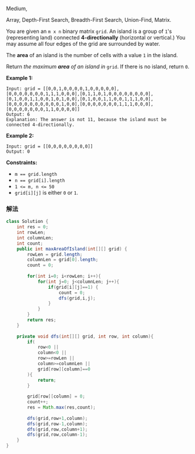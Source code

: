 Medium,  

Array, Depth-First Search, Breadth-First Search, Union-Find, Matrix.

You are given an `m x n` binary matrix `grid`. An island is a group of `1`'s (representing land) connected **4-directionally** (horizontal or vertical.) You may assume all four edges of the grid are surrounded by water.

The **area** of an island is the number of cells with a value `1` in the island.

Return *the maximum **area** of an island in* `grid`. If there is no island, return `0`.

**Example 1:**

```
Input: grid = [[0,0,1,0,0,0,0,1,0,0,0,0,0],[0,0,0,0,0,0,0,1,1,1,0,0,0],[0,1,1,0,1,0,0,0,0,0,0,0,0],[0,1,0,0,1,1,0,0,1,0,1,0,0],[0,1,0,0,1,1,0,0,1,1,1,0,0],[0,0,0,0,0,0,0,0,0,0,1,0,0],[0,0,0,0,0,0,0,1,1,1,0,0,0],[0,0,0,0,0,0,0,1,1,0,0,0,0]]
Output: 6
Explanation: The answer is not 11, because the island must be connected 4-directionally.

```

**Example 2:**

```
Input: grid = [[0,0,0,0,0,0,0,0]]
Output: 0

```

**Constraints:**

- `m == grid.length`
- `n == grid[i].length`
- `1 <= m, n <= 50`
- `grid[i][j]` is either `0` or `1`.

### 解法

```java
class Solution {
    int res = 0;
    int rowLen;
    int columnLen;
    int count;
    public int maxAreaOfIsland(int[][] grid) {
        rowLen = grid.length;
        columnLen = grid[0].length;
        count = 0;
        
        for(int i=0; i<rowLen; i++){
            for(int j=0; j<columnLen; j++){
                if(grid[i][j]==1) {
                    count = 0;
                    dfs(grid,i,j);
                }
            }
        }
        return res;
    }
    
    private void dfs(int[][] grid, int row, int column){
        if(
            row<0 ||
            column<0 ||
            row>=rowLen ||
            column>=columnLen ||
            grid[row][column]==0
        ){
            return;
        }
        
        grid[row][column] = 0;
        count++;
        res = Math.max(res,count);
        
        dfs(grid,row+1,column);
        dfs(grid,row-1,column);
        dfs(grid,row,column+1);
        dfs(grid,row,column-1);
    }
}
```